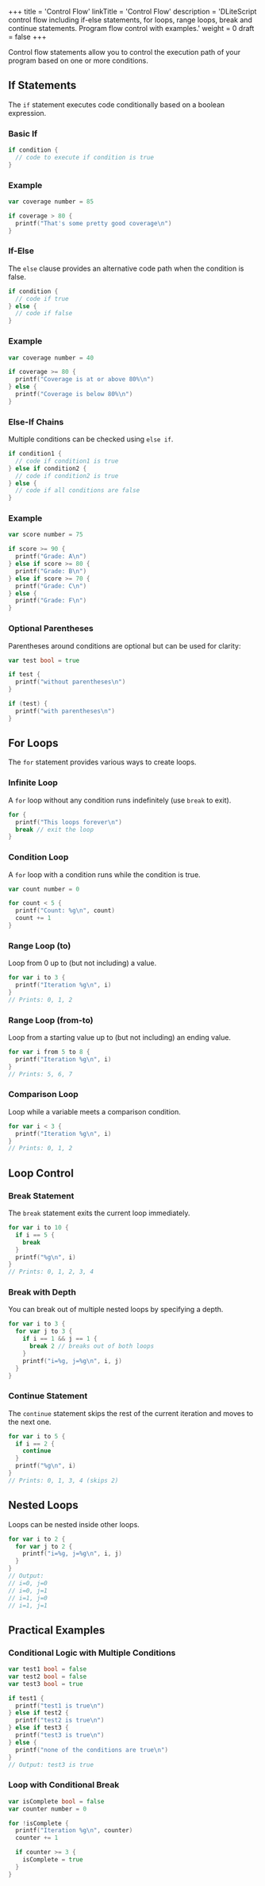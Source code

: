 +++
title = 'Control Flow'
linkTitle = 'Control Flow'
description = 'DLiteScript control flow including if-else statements, for loops, range loops, break and continue statements. Program flow control with examples.'
weight = 0
draft = false
+++

Control flow statements allow you to control the execution path of your program based on one or more conditions.

## If Statements

The `if` statement executes code conditionally based on a boolean expression.

### Basic If

```go
if condition {
  // code to execute if condition is true
}
```

### Example

```go
var coverage number = 85

if coverage > 80 {
  printf("That's some pretty good coverage\n")
}
```

### If-Else

The `else` clause provides an alternative code path when the condition is false.

```go
if condition {
  // code if true
} else {
  // code if false
}
```

### Example

```go
var coverage number = 40

if coverage >= 80 {
  printf("Coverage is at or above 80%\n")
} else {
  printf("Coverage is below 80%\n")
}
```

### Else-If Chains

Multiple conditions can be checked using `else if`.

```go
if condition1 {
  // code if condition1 is true
} else if condition2 {
  // code if condition2 is true
} else {
  // code if all conditions are false
}
```

### Example

```go
var score number = 75

if score >= 90 {
  printf("Grade: A\n")
} else if score >= 80 {
  printf("Grade: B\n")
} else if score >= 70 {
  printf("Grade: C\n")
} else {
  printf("Grade: F\n")
}
```

### Optional Parentheses

Parentheses around conditions are optional but can be used for clarity:

```go
var test bool = true

if test {
  printf("without parentheses\n")
}

if (test) {
  printf("with parentheses\n")
}
```

## For Loops

The `for` statement provides various ways to create loops.

### Infinite Loop

A `for` loop without any condition runs indefinitely (use `break` to exit).

```go
for {
  printf("This loops forever\n")
  break // exit the loop
}
```

### Condition Loop

A `for` loop with a condition runs while the condition is true.

```go
var count number = 0

for count < 5 {
  printf("Count: %g\n", count)
  count += 1
}
```

### Range Loop (to)

Loop from 0 up to (but not including) a value.

```go
for var i to 3 {
  printf("Iteration %g\n", i)
}
// Prints: 0, 1, 2
```

### Range Loop (from-to)

Loop from a starting value up to (but not including) an ending value.

```go
for var i from 5 to 8 {
  printf("Iteration %g\n", i)
}
// Prints: 5, 6, 7
```

### Comparison Loop

Loop while a variable meets a comparison condition.

```go
for var i < 3 {
  printf("Iteration %g\n", i)
}
// Prints: 0, 1, 2
```

## Loop Control

### Break Statement

The `break` statement exits the current loop immediately.

```go
for var i to 10 {
  if i == 5 {
    break
  }
  printf("%g\n", i)
}
// Prints: 0, 1, 2, 3, 4
```

### Break with Depth

You can break out of multiple nested loops by specifying a depth.

```go
for var i to 3 {
  for var j to 3 {
    if i == 1 && j == 1 {
      break 2 // breaks out of both loops
    }
    printf("i=%g, j=%g\n", i, j)
  }
}
```

### Continue Statement

The `continue` statement skips the rest of the current iteration and moves to the next one.

```go
for var i to 5 {
  if i == 2 {
    continue
  }
  printf("%g\n", i)
}
// Prints: 0, 1, 3, 4 (skips 2)
```

## Nested Loops

Loops can be nested inside other loops.

```go
for var i to 2 {
  for var j to 2 {
    printf("i=%g, j=%g\n", i, j)
  }
}
// Output:
// i=0, j=0
// i=0, j=1
// i=1, j=0
// i=1, j=1
```

## Practical Examples

### Conditional Logic with Multiple Conditions

```go
var test1 bool = false
var test2 bool = false
var test3 bool = true

if test1 {
  printf("test1 is true\n")
} else if test2 {
  printf("test2 is true\n")
} else if test3 {
  printf("test3 is true\n")
} else {
  printf("none of the conditions are true\n")
}
// Output: test3 is true
```

### Loop with Conditional Break

```go
var isComplete bool = false
var counter number = 0

for !isComplete {
  printf("Iteration %g\n", counter)
  counter += 1

  if counter >= 3 {
    isComplete = true
  }
}
```
